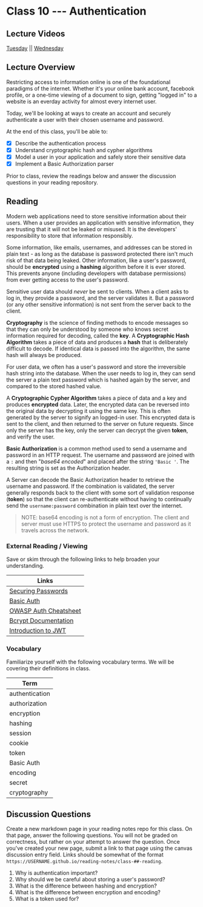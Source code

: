 # Class 10 --- Authentication

## Lecture Videos

[Tuesday]() || [Wednesday]()

## Lecture Overview

Restricting access to information online is one of the foundational paradigms of the internet. Whether it's your online bank account, facebook profile, or a one-time viewing of a document to sign, getting "logged in" to a website is an everday activity for almost every internet user.

Today, we'll be looking at ways to create an account and securely authenticate a user with their chosen username and password.

At the end of this class, you'll be able to:

-   [x] Describe the authentication process
-   [x] Understand cryptographic hash and cypher algorithms
-   [x] Model a user in your application and safely store their sensitive data
-   [x] Implement a Basic Authorization parser

Prior to class, review the readings below and answer the discussion questions in your reading repository.

## Reading

Modern web applications need to store sensitive information about their users. When a user provides an application with sensitive information, they are trusting that it will not be leaked or misused. It is the developers' responsibility to store that information responsibly. 

Some information, like emails, usernames, and addresses can be stored in plain text - as long as the database is password protected there isn't much risk of that data being leaked. Other information, like a user's password, should be **encrypted** using a **hashing** algorithm before it is ever stored. This prevents anyone (including developers with database permissions) from ever getting access to the user's password.

Sensitive user data should *never* be sent to clients. When a client asks to log in, they provide a password, and the server validates it. But a password (or any other sensitive information) is not sent from the server back to the client. 

**Cryptography** is the science of finding methods to encode messages so that they can only be understood by someone who knows secret information required for decoding, called the **key**. A **Cryptographic Hash Algorithm** takes a piece of data and produces a **hash** that is deliberately difficult to decode. If identical data is passed into the algorithm, the same hash will always be produced. 

For user data, we often has a user's password and store the irreversible hash string into the database. When the user needs to log in, they can send the server a plain text password which is hashed again by the server, and compared to the stored hashed value. 

A **Cryptographic Cypher Algorithm** takes a piece of data and a key and produces **encrypted** data. Later, the encrypted data can be reversed into the original data by decrypting it using the same key. This is often generated by the server to signify an logged-in user. This encrypted data is sent to the client, and then returned to the server on future requests. Since only the server has the key, only the server can decrypt the given **token**, and verify the user.

**Basic Authorization** is a common method used to send a username and password in an HTTP request. The username and password are joined with a `:` and then "*base64 encoded*" and placed after the string `'Basic '`. The resulting string is set as the Authorization header.

A Server can decode the Basic Authorization header to retrieve the username and password. If the combination is validated, the server generally responds back to the client with some sort of validation response (**token**) so that the client can re-authenticate without having to continually send the `username:password` combination in plain text over the internet.

> NOTE: base64 encoding is not a form of encryption. The client and server must use HTTPS to protect the username and password as it travels across the network. 

### External Reading / Viewing

Save or skim through the following links to help broaden your understanding.

| Links                                                        |
| ------------------------------------------------------------ |
| [Securing Passwords](http://cs.wellesley.edu/~cs304/lectures/bcrypt/dustwell.html) |
| [Basic Auth](https://en.wikipedia.org/wiki/Basic_access_authentication) |
| [OWASP Auth Cheatsheet](https://www.owasp.org/index.php/Authentication_Cheat_Sheet) |
| [Bcrypt Documentation](https://www.npmjs.com/package/bcrypt) |
| [Introduction to JWT](https://jwt.io/introduction/)          |

### Vocabulary

Familiarize yourself with the following vocabulary terms. We will be covering their definitions in class.

| Term           |
| -------------- |
| authentication |
| authorization  |
| encryption     |
| hashing        |
| session        |
| cookie         |
| token          |
| Basic Auth     |
| encoding       |
| secret         |
| cryptography   |

## Discussion Questions

Create a new markdown page in your reading notes repo for this class. On that page, answer the following questions. You will not be graded on correctness, but rather on your attempt to answer the question. Once you've created your new page, submit a link to that page using the canvas discussion entry field. Links should be somewhat of the format `https://USERNAME.github.io/reading-notes/class-##-reading`.

1. Why is authentication important? 
2. Why should we be careful about storing a user's password? 
3. What is the difference between hashing and encryption? 
4. What is the difference between encryption and encoding? 
5. What is a token used for? 